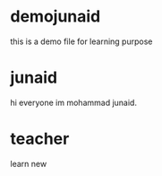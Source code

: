 # demojunaid
this is a demo file for learning purpose

# junaid
hi everyone im mohammad junaid.
# teacher 
learn new
